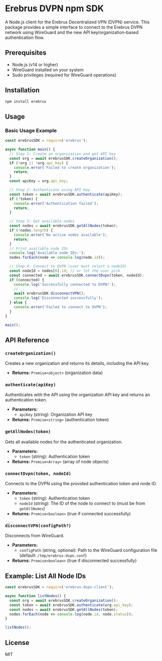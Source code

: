 # Erebrus DVPN npm SDK

A Node.js client for the Erebrus Decentralized VPN (DVPN) service. This package provides a simple interface to connect to the Erebrus DVPN network using WireGuard and the new API key/organization-based authentication flow.

## Prerequisites

- Node.js (v14 or higher)
- WireGuard installed on your system
- Sudo privileges (required for WireGuard operations)

## Installation

```bash
npm install erebrus
```

## Usage

### Basic Usage Example

```javascript
const erebrusSDK = require('erebrus');

async function main() {
  // Step 1: Create an organization and get API key
  const org = await erebrusSDK.createOrganization();
  if (!org || !org.api_key) {
    console.error('Failed to create organization');
    return;
  }
  const apiKey = org.api_key;

  // Step 2: Authenticate using API key
  const token = await erebrusSDK.authenticate(apiKey);
  if (!token) {
    console.error('Authentication failed');
    return;
  }

  // Step 3: Get available nodes
  const nodes = await erebrusSDK.getAllNodes(token);
  if (!nodes.length) {
    console.error('No active nodes available');
    return;
  }
  // Print available node IDs
  console.log('Available node IDs:');
  nodes.forEach(node => console.log(node.id));

  // Step 4: Connect to DVPN (user must select a nodeId)
  const nodeId = nodes[0].id; // or let the user pick
  const connected = await erebrusSDK.connectDvpn(token, nodeId);
  if (connected) {
    console.log('Successfully connected to DVPN!');
    // ...
    await erebrusSDK.disconnectVPN();
    console.log('Disconnected successfully');
  } else {
    console.error('Failed to connect to DVPN');
  }
}

main();
```

## API Reference

### `createOrganization()`
Creates a new organization and returns its details, including the API key.
- **Returns:** `Promise<object>` (organization data)

### `authenticate(apiKey)`
Authenticates with the API using the organization API key and returns an authentication token.
- **Parameters:**
  - `apiKey` (string): Organization API key
- **Returns:** `Promise<string>` (authentication token)

### `getAllNodes(token)`
Gets all available nodes for the authenticated organization.
- **Parameters:**
  - `token` (string): Authentication token
- **Returns:** `Promise<Array>` (array of node objects)

### `connectDvpn(token, nodeId)`
Connects to the DVPN using the provided authentication token and node ID.
- **Parameters:**
  - `token` (string): Authentication token
  - `nodeId` (string): The ID of the node to connect to (must be from `getAllNodes`)
- **Returns:** `Promise<boolean>` (true if connected successfully)

### `disconnectVPN(configPath?)`
Disconnects from WireGuard.
- **Parameters:**
  - `configPath` (string, optional): Path to the WireGuard configuration file (default: `/tmp/erebrus-dvpn.conf`)
- **Returns:** `Promise<boolean>` (true if disconnected successfully)


## Example: List All Node IDs

```javascript
const erebrusSDK = require('erebrus-dvpn-client');

async function listNodes() {
  const org = await erebrusSDK.createOrganization();
  const token = await erebrusSDK.authenticate(org.api_key);
  const nodes = await erebrusSDK.getAllNodes(token);
  nodes.forEach(node => console.log(node.id, node.status));
}

listNodes();
```

## License

MIT
